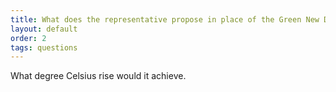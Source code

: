 ```yaml
---
title: What does the representative propose in place of the Green New Deal?
layout: default
order: 2
tags: questions
---
```


What degree Celsius rise would it achieve.
